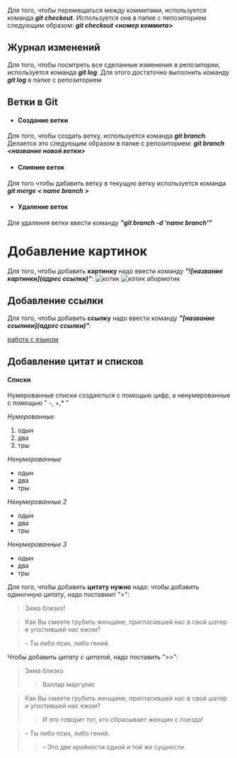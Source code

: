 Для того, чтобы перемещаться между коммитами, используется команда ***git checkout***. Используется она в папке с пепозиторием следующим образом: ***git checkout <номер коммита>***

## Журнал изменений
Для того, чтобы посмтреть все сделанные изменения в репозитории, используется команда ***git log***. Для этого достаточно выполнить команду ***git log*** в папке с репозиторием

## Ветки в Git

- #### **Создание ветки**

Для того, чтобы создать ветку, используется команда ***git branch***. Делается это следующим образом в папке с репозиторием: ***git branch <название новой ветки>***

- #### **Слияние веток**

Для того чтобы дабавить ветку в текущую ветку используется команда ***git merge < name branch >***

- #### **Удаление веток**
Для удаления ветки ввести команду ***"git branch -d 'name branch'"***

# Добавление картинок

Для того, чтобы добавить **картинку** надо ввести команду ***"![название картинки](адрес ссылки)"***: 
![котик](https://mobimg.b-cdn.net/v3/fetch/2c/2c38ec7c72e3d0094f591d6f735a3b8e.jpeg?w=1200&r=0.5625)
![котик абормотик](https://pic.rutubelist.ru/video/17/b1/17b100a0bcbc6e5e8d11101cde21aca7.jpg)
## Добавление ссылки
Для того, чтобы добавить **ссылку** надо ввести команду ***"[название ссылики](адрес ссылки)"***:

[работа с языком](https://lifehacker-ru.turbopages.org/lifehacker.ru/s/chto-takoe-markdown/)
## Добавление цитат и списков
#### **Списки**
Нумерованные списки создаються с помощью цифр, а ненумерованные с помощью " -, +,* "

*Нумерованные*
1. одын
2. два
3. тры

*Ненумерованные*
* одын
* два
* тры

*Ненумерованные 2*
- одын
- два
- тры

*Ненумерованные 3*
+ одын
+ два
+ тры


 

Для того, чтобы добавить **цитату нужно** надо:
 чтобы добавить *одиночную цитату*, надо поставмит ">":
>Зима близко!

>  Как Вы смеете грубить женщине, пригласившей нас в свой шатер и угостившей нас ежом?

>– Ты либо псих, либо гений.





Чтобы добавить *цитату с цитатой*, надо поставить ">>":
>Зима близко
>> Валлар маргулис

> Как Вы смеете грубить женщине, пригласившей нас в свой шатер и угостившей нас ежом?
>>И это говорит тот, кто сбрасывает женщин с поезда!

>– Ты либо псих, либо гений.
>>– Это две крайности одной и той же сущности.
